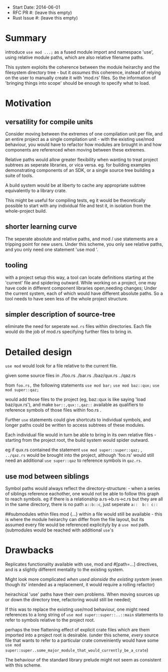 - Start Date: 2014-06-01
- RFC PR #: (leave this empty)
- Rust Issue #: (leave this empty)

# Summary

introduce ```use mod ...;``` as a fused module import and namespace 'use', using relative module paths, which are also relative filename paths.

This system exploits the coherence between the module heirarchy and the filesystem directory tree - but it *assumes* this coherence, instead of relying on the user to manually create it with 'mod.rs' files. So the information of 'bringing things into scope' should be enough to specify what to load.



# Motivation

## versatility for compile units

Consider moving between the extremes of one compilation unit per file, and an entire project as a single compilation unit - with the existing use/mod behaviour, you would have to refactor how modules are brought in and how components are referenced when moving between these extremes.

Relative paths would allow greater flexibility when wanting to treat project subtrees as seperate libraries, or vica versa. eg. for building examples demonstrating components of an SDK, or a single source tree building a suite of tools.

A build system would be at liberty to cache any appropriate subtree equivalently to a library crate.

This might be useful for compiling tests, eg it would be theoretically possible to start with any individual file and test it, in isolation from the whole-project build.

## shorter learning curve
The seperate absolute and relative paths, and mod / use statements are a tripping point for new users. Under this scheme, you only see relative paths, and you only need one statement 'use mod '.

## tooling
with a project setup this way, a tool can locate definitions starting at the 'current' file and spidering outward. While working on a project, one may have code in different component libraries open,needing changes; Under the current system, each of which would have different absolute paths. So a tool needs to have seen less of the whole project structure. 

## simpler description of source-tree
eliminate the need for seperate ```mod.rs``` files within directories. Each file would do the job of mod.rs specifying further files to bring in.

# Detailed design

```use mod``` would look for a file relative to the current file.

given some source files in 
./foo.rs
./bar.rs
./baz/qux.rs
../qaz.rs

from ```foo.rs,``` the following statements
```use mod bar;```
```use mod baz::qux;```
```use mod super::qaz;```

would add those files to the project (eg, baz::qux is like saying 'load baz/qux.rs'), and make ```bar::,qux::,qaz::``` available as qualifiers to reference symbols of those files within foo.rs . 

Further ```use``` statements could give shortcuts to individual symbols, and longer paths could be written to access subtrees of these modules.

Each individual file would in turn be able to bring in its own relative files - starting from the project root, the build system would spider outward.

eg if qux.rs contained the statement ```use mod super::super::qaz;``` , ```../qaz.rs``` would be brought into the project, although 'foo.rs' would still need an additional ```use super::qaz``` to reference symbols in ```qaz.rs```.

## use mod between siblings
Symbol paths would always reflect the directory-structure: - when a series of siblings reference eachother, one would not be able to follow this graph to reach symbols.  eg if there is a relationship  a.rs->b.rs->c.rs but they are all in the same directory, there is no path ```a::b::c```, just seperate ```a::  b:: c::```

##submodules wthin files
mod {...} within a file would still be available - this is where the module heirarchy can differ from the file layout, but its assumed every file would be referenced explicityly by a ```use mod``` path. (submodules would be reached with additional ```use```'s

# Drawbacks

Replicates functionality available with use, mod and #[path=...] directives, and is a slightly different mentality to the existing system.

Might look more complicated *when used alonside the existing system* (even though its' intended as a replacement, it would require a rolling refactor)

heirachical 'use' paths have their own problems. When moving sources up or down the directory tree, refactoring would still be needed;

If this was to replace the existing use/mod behaviour, one might need references to a long string of ```use mod super::super::..::main``` statements to refer to symbols relative to the project root. 

perhaps the tree flattening effect of explicit crate files which are them imported into a project root is desirable.
(under this scheme, *every* source file that wants to refer to a particular crate conveiniently would have some ```use mod super::super..some_major_module_that_would_currently_be_a_crate```)

The behaviour of the standard library prelude might not seem as consistent with this scheme.


